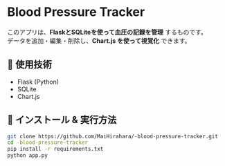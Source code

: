 # Blood Pressure Tracker

このアプリは、**FlaskとSQLiteを使って血圧の記録を管理** するものです。  
データを追加・編集・削除し、**Chart.js を使って視覚化** できます。

## 🚀 使用技術
- Flask (Python)
- SQLite
- Chart.js


## 📌 インストール & 実行方法
```bash
git clone https://github.com/MaiHirahara/-blood-pressure-tracker.git
cd -blood-pressure-tracker
pip install -r requirements.txt
python app.py
